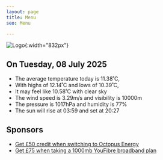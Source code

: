 ```yaml
---
layout: page
title: Menu
seo: Menu

---
```


![Logo](/images/logo.jpg){:width="832px"}

<!-- weather_marker starts -->
## On Tuesday, 08 July 2025

- The average temperature today is 11.38˚C,
- With highs of 12.14˚C and lows of 10.39˚C,
- It may feel like 10.58˚C with clear sky
- The wind speed is 3.29m/s and visibility is 10000m
- The pressure is 1017hPa and humidity is 77%
- The sun will rise at 03:59 and set at 20:27

<!-- weather_marker ends -->

## Sponsors

- [Get £50 credit when switching to Octopus Energy](https://bit.ly/3oD1nnS)
- [Get £75 when taking a 1000mb YouFibre broadband plan](https://aklam.io/91zWhU?)
